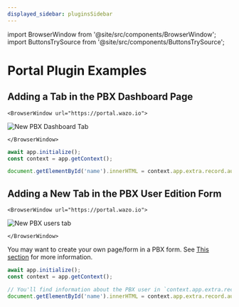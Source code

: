 ```yaml
---
displayed_sidebar: pluginsSidebar
---
```


import BrowserWindow from '@site/src/components/BrowserWindow';
import ButtonsTrySource from '@site/src/components/ButtonsTrySource';

# Portal Plugin Examples

## Adding a Tab in the PBX Dashboard Page

```mdx-code-block
<BrowserWindow url="https://portal.wazo.io">
```
![New PBX Dashboard Tab](/img/plugins/ui/portal/portal-custom-dashboard-tab.jpg)
```mdx-code-block
</BrowserWindow>
```

```js
await app.initialize();
const context = app.getContext();

document.getElementById('name').innerHTML = context.app.extra.record.auth.username;
```

<ButtonsTrySource
    product="portal"
    manifest="https://wazo-communication.github.io/euc-plugins-js-sdk/examples/portal/pbx-dashboard-tab/manifest.json"
    source="https://github.com/wazo-communication/euc-plugins-js-sdk/tree/master/documentation/static/examples/portal/pbx-dashboard-tab"
/>


## Adding a New Tab in the PBX User Edition Form

```mdx-code-block
<BrowserWindow url="https://portal.wazo.io">
```
![New PBX users tab](/img/plugins/ui/portal/portal-custom-pbx-user-tab.jpg)
```mdx-code-block
</BrowserWindow>
```

You may want to create your own page/form in a PBX form.
See [This section](./portal#adding-tabs-in-a-form) for more information.

```js
await app.initialize();
const context = app.getContext();

// You'll find information about the PBX user in `context.app.extra.record`;
document.getElementById('name').innerHTML = context.app.extra.record.auth.username;
```

<ButtonsTrySource
    product="portal"
    manifest="https://wazo-communication.github.io/euc-plugins-js-sdk/examples/portal/pbx-user-form-tab/manifest.json"
    source="https://github.com/wazo-communication/euc-plugins-js-sdk/tree/master/documentation/static/examples/portal/pbx-user-form-tab"
/>

